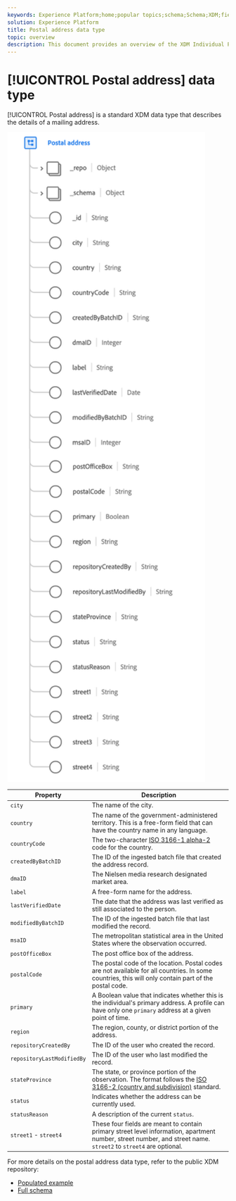 ```yaml
---
keywords: Experience Platform;home;popular topics;schema;Schema;XDM;fields;schemas;Schemas;address;xdm:address;datatype;data-type;data type;
solution: Experience Platform
title: Postal address data type
topic: overview
description: This document provides an overview of the XDM Individual Profile class.
---
```


# [!UICONTROL Postal address] data type

[!UICONTROL Postal address] is a standard XDM data type that describes the details of a mailing address.

<img src='../images/data-types/postal-address.png' width=450 /><br />

| Property | Description |
| --- | --- |
| `city` | The name of the city. |
| `country` | The name of the government-administered territory. This is a free-form field that can have the country name in any language. |
| `countryCode` | The two-character <a href="https://datahub.io/core/country-list">ISO 3166-1 alpha-2</a> code for the country. |
| `createdByBatchID` | The ID of the ingested batch file that created the address record. |
| `dmaID` | The Nielsen media research designated market area. |
| `label` | A free-form name for the address. |
| `lastVerifiedDate` | The date that the address was last verified as still associated to the person. |
| `modifiedByBatchID` | The ID of the ingested batch file that last modified the record. |
| `msaID` | The metropolitan statistical area in the United States where the observation occurred. |
| `postOfficeBox` | The post office box of the address. |
| `postalCode` | The postal code of the location. Postal codes are not available for all countries. In some countries, this will only contain part of the postal code. |
| `primary` | A Boolean value that indicates whether this is the individual's primary address. A profile can have only one `primary` address at a given point of time. |
| `region` | The region, county, or district portion of the address. |
| `repositoryCreatedBy` | The ID of the user who created the record. |
| `repositoryLastModifiedBy` |  The ID of the user who last modified the record. |
| `stateProvince` | The state, or province portion of the observation. The format follows the [ISO 3166-2 (country and subdivision)](http://www.unece.org/cefact/locode/subdivisions.html">http://www.unece.org/cefact/locode/subdivisions.html) standard. |
| `status` | Indicates whether the address can be currently used. |
| `statusReason` | A description of the current `status`. |
| `street1` - `street4` | These four fields are meant to contain primary street level information, apartment number, street number, and street name. `street2` to `street4` are optional. |

For more details on the postal address data type, refer to the public XDM repository:

* [Populated example](https://github.com/adobe/xdm/blob/master/components/datatypes/address.example.1.json)
* [Full schema](https://github.com/adobe/xdm/blob/master/components/datatypes/address.schema.json)